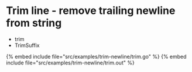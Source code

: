 # Trim line - remove trailing newline from string

* trim
* TrimSuffix

{% embed include file="src/examples/trim-newline/trim.go" %}
{% embed include file="src/examples/trim-newline/trim.out" %}


